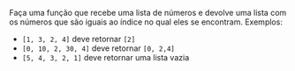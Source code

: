 Faça uma função que recebe uma lista de números e devolve uma lista com os números que são iguais ao índice no qual eles se encontram. Exemplos:

   * `[1, 3, 2, 4]` deve retornar `[2]`
   * `[0, 10, 2, 30, 4]` deve retornar `[0, 2,4]`
   * `[5, 4, 3, 2, 1]` deve retornar uma lista vazia